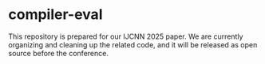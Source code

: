# compiler-eval

This repository is prepared for our IJCNN 2025 paper.
We are currently organizing and cleaning up the related code, and it will be released as open source before the conference.

